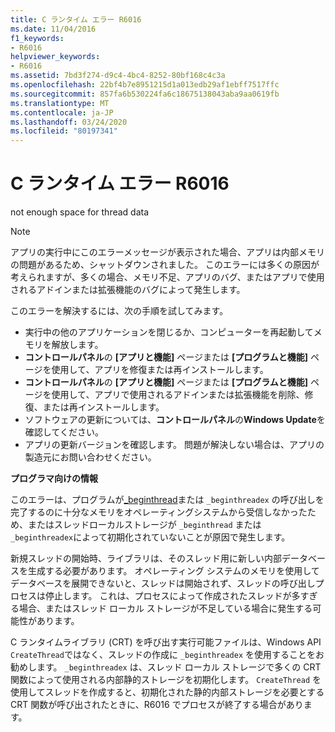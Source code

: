```yaml
---
title: C ランタイム エラー R6016
ms.date: 11/04/2016
f1_keywords:
- R6016
helpviewer_keywords:
- R6016
ms.assetid: 7bd3f274-d9c4-4bc4-8252-80bf168c4c3a
ms.openlocfilehash: 22bf4b7e8951215d1a013edb29af1ebff7517ffc
ms.sourcegitcommit: 857fa6b530224fa6c18675138043aba9aa0619fb
ms.translationtype: MT
ms.contentlocale: ja-JP
ms.lasthandoff: 03/24/2020
ms.locfileid: "80197341"
---
```

# <a name="c-runtime-error-r6016"></a>C ランタイム エラー R6016

not enough space for thread data

> [!NOTE]
> アプリの実行中にこのエラーメッセージが表示された場合、アプリは内部メモリの問題があるため、シャットダウンされました。 このエラーには多くの原因が考えられますが、多くの場合、メモリ不足、アプリのバグ、またはアプリで使用されるアドインまたは拡張機能のバグによって発生します。
>
> このエラーを解決するには、次の手順を試してみます。
>
> - 実行中の他のアプリケーションを閉じるか、コンピューターを再起動してメモリを解放します。
> - **コントロールパネル**の **[アプリと機能]** ページまたは **[プログラムと機能]** ページを使用して、アプリを修復または再インストールします。
> - **コントロールパネル**の **[アプリと機能]** ページまたは **[プログラムと機能]** ページを使用して、アプリで使用されるアドインまたは拡張機能を削除、修復、または再インストールします。
> - ソフトウェアの更新については、**コントロールパネル**の**Windows Update**を確認してください。
> - アプリの更新バージョンを確認します。 問題が解決しない場合は、アプリの製造元にお問い合わせください。

**プログラマ向けの情報**

このエラーは、プログラムが[_beginthread](../../c-runtime-library/reference/beginthread-beginthreadex.md)または `_beginthreadex` の呼び出しを完了するのに十分なメモリをオペレーティングシステムから受信しなかったため、またはスレッドローカルストレージが `_beginthread` または `_beginthreadex`によって初期化されていないことが原因で発生します。

新規スレッドの開始時、ライブラリは、そのスレッド用に新しい内部データベースを生成する必要があります。 オペレーティング システムのメモリを使用してデータベースを展開できないと、スレッドは開始されず、スレッドの呼び出しプロセスは停止します。 これは、プロセスによって作成されたスレッドが多すぎる場合、またはスレッド ローカル ストレージが不足している場合に発生する可能性があります。

C ランタイムライブラリ (CRT) を呼び出す実行可能ファイルは、Windows API `CreateThread`ではなく、スレッドの作成に `_beginthreadex` を使用することをお勧めします。 `_beginthreadex` は、スレッド ローカル ストレージで多くの CRT 関数によって使用される内部静的ストレージを初期化します。 `CreateThread` を使用してスレッドを作成すると、初期化された静的内部ストレージを必要とする CRT 関数が呼び出されたときに、R6016 でプロセスが終了する場合があります。
